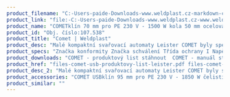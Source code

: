 ```yaml
---
product_filename: "C:-Users-paide-Downloads-www.weldplast.cz-markdown-comet.md"
product_link: "file:-C:-Users-paide-Downloads-www.weldplast.cz-www.weldplast.cz-comet"
product_name: "COMETklín 70 mm pro PE 230 V - 1500 W kola 50 mm ocelová špičatá se zkušebním"
product_id: "Obj. číslo:107.538"
product_title: "Comet | Weldplast"
product_desc: "Malé kompaktní svařovací automaty Leister COMET byly speciálně navrženy pro náročné svařování na skládkách v dolech nebo v tunelech. Lehký a kompaktní Snadná a pohodlná obsluha Elektronická kontrola teploty a pohonu Digitální zobrazení teploty a rychlosti"
product_specs: "Značka konformity Značka schválení Třída ochrany I NapětíV~230 PříkonW1500 FrekvenceHz50 - 60 Max. teplota°C420 Rychlostm-min08 - 32 Svařovací tlakN100 - 1000 Rozměry (D x Š x V)mm295 x 250 x 245 Hmotnostkg75 (s kabelem 3 m) Tloušťka materiálumm05 - 3 Šířka svarumm2 x 15 se zkušebním kanálkem"
product_downloads: "COMET - produktový list stáhnout  COMET - manuál stáhnout"
product_href: "files-comet-usb-produktovy-list-leister.pdf files-comet-usb-produktovy-list-leister.pdf files-comet-manual-cz.pdf files-comet-manual-cz.pdf"
product_desc_2: "Malé kompaktní svařovací automaty Leister COMET byly speciálně navrženy pro náročné svařování na skládkách v dolech nebo v tunelech. Lehký a kompaktní Snadná a pohodlná obsluha Elektronická kontrola teploty a pohonu Digitální zobrazení teploty a rychlosti"
product_accessories: "COMET USBklín 95 mm pro PE 230 V - 1850 W čelisti 50 mm ocelové ostré se zkušebníTWINNY T USB pro spodní stavby230 V - 2300 W kolo 50 mm ocel šičatá se zkušebním kanálkem dlouhý kombiCOMET USBklín 50mm pro PE 230V-1200W kola 50mm ocel špičatá se zkušebním kanálkeTWINNY S pro spodní stavbypřevod 144:1 6m-min 230 V - 2900 W kola 50 mm ocel špičatá se zkušebnímTWINNY S pro tunelypřevod 256:1 230 V - 2900 W kola 50 mm ocel špičatá se zkušebním kanálkeTWINNY S pro spodní stavbypřevod 256:1 230 V - 2900 W kola 50 mm ocel spičatá se zkušebním kanálkeTWINNY S pro spodní stavbypřevod 144:1 230 V - 2900 W kola 50 mm ocel špičatá se zkušebním kanálkeTWINNY T pro spodní stavby230V-2300W kola 50mm ocelová špičatá bez zkušebního kanálku dlouhý kombiTWINNY T pro tunely230 V - 2300 W kola 50 mm ocelová špičatá se zkušebním kanálkem krátký kTWINNY T pro spodní stavby230 V - 2300 W kola 50 mm ocelová špičatá se zkušebním kanálkem krátký kTWINNY T pro spodní stavby230 V - 2300 W kola 50 mm ocelová špičatá se zkušebním kanálkem dlouhý kCOMETklín 50 mm pro PVC 230 V - 1200 W kola 50 mm ocelová špičatá se zkušebníCOMETklín 50 mm pro PE 230 V - 1200 W kola 50 mm ocelová špičatá se zkušebnímCOMETklín 70 mm pro PE 230 V - 1500 W kola 50 mm ocelová špičatá se zkušebním"
product_similar: ""
---
```

